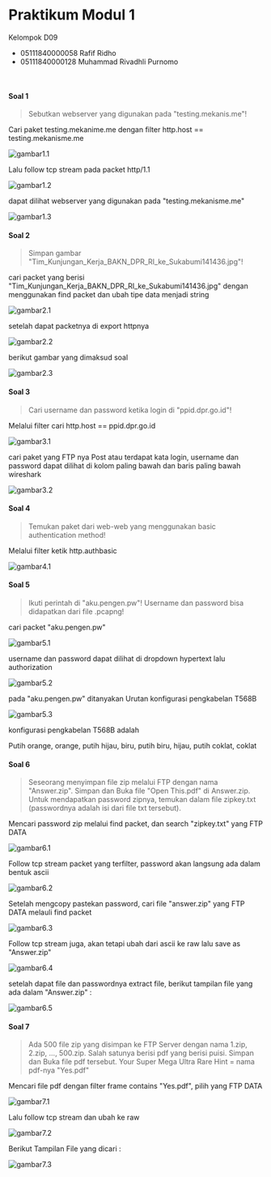 # Praktikum Modul 1
Kelompok D09
- 05111840000058 Rafif Ridho
- 05111840000128 Muhammad Rivadhli Purnomo

<br>

#### Soal 1
>Sebutkan webserver yang digunakan pada "testing.mekanis.me"!

Cari paket testing.mekanime.me dengan filter http.host == testing.mekanisme.me

![gambar1.1](/img/1.1.jpg)

Lalu follow tcp stream pada packet http/1.1

![gambar1.2](/img/1.3.jpg)

dapat dilihat webserver yang digunakan pada "testing.mekanisme.me"

![gambar1.3](/img/1.2.jpg)


#### Soal 2
>Simpan gambar "Tim_Kunjungan_Kerja_BAKN_DPR_RI_ke_Sukabumi141436.jpg"!

cari packet yang berisi "Tim_Kunjungan_Kerja_BAKN_DPR_RI_ke_Sukabumi141436.jpg" dengan menggunakan find packet dan ubah tipe data menjadi string 

![gambar2.1](/img/2.1.jpg)

setelah dapat packetnya di export httpnya

![gambar2.2](/img/2.2.jpg)

berikut gambar yang dimaksud soal

![gambar2.3](/img/2.3.jpg)


#### Soal 3
> Cari username dan password ketika login di "ppid.dpr.go.id"!

Melalui filter cari http.host == ppid.dpr.go.id

![gambar3.1](/img/3.1.jpg)

cari paket yang FTP nya Post atau terdapat kata login, username dan password dapat dilihat di kolom paling bawah dan baris paling bawah wireshark

![gambar3.2](/img/3.2.jpg)

#### Soal 4
> Temukan paket dari web-web yang menggunakan basic authentication method!

Melalui filter ketik http.authbasic

![gambar4.1](/img/4.1.jpg)

#### Soal 5
> Ikuti perintah di "aku.pengen.pw"! Username dan password bisa didapatkan dari file .pcapng!

cari packet "aku.pengen.pw"

![gambar5.1](/img/5.1.jpg)

username dan password dapat dilihat di dropdown hypertext lalu authorization

![gambar5.2](/img/5.2.jpg)

pada "aku.pengen.pw" ditanyakan Urutan konfigurasi pengkabelan T568B

![gambar5.3](/img/5.3.jpg)

konfigurasi pengkabelan T568B adalah

Putih orange, orange, putih hijau, biru, putih biru, hijau, putih coklat, coklat

#### Soal 6
>Seseorang menyimpan file zip melalui FTP dengan nama "Answer.zip". Simpan dan Buka file "Open This.pdf" di Answer.zip. Untuk mendapatkan password zipnya, temukan dalam file zipkey.txt (passwordnya adalah isi dari file txt tersebut).

Mencari password zip melalui find packet, dan search "zipkey.txt" yang FTP DATA

![gambar6.1](/img/6.1.jpg)

Follow tcp stream packet yang terfilter, password akan langsung ada dalam bentuk ascii

![gambar6.2](/img/6.2.jpg)

Setelah mengcopy pastekan password, cari file "answer.zip" yang FTP DATA melauli find packet

![gambar6.3](/img/6.3.jpg)

Follow tcp stream juga, akan tetapi ubah dari ascii ke raw lalu save as "Answer.zip"

![gambar6.4](/img/6.4.jpg)

setelah dapat file dan passwordnya extract file, berikut tampilan file yang ada dalam "Answer.zip" :

![gambar6.5](/img/6.5.jpg)

#### Soal 7
>Ada 500 file zip yang disimpan ke FTP Server dengan nama 1.zip, 2.zip, ..., 500.zip. Salah satunya berisi pdf yang berisi puisi. Simpan dan Buka file pdf tersebut.
Your Super Mega Ultra Rare Hint = nama pdf-nya "Yes.pdf"

Mencari file pdf dengan filter frame contains "Yes.pdf", pilih yang FTP DATA 

![gambar7.1](/img/7.1.jpg)

Lalu follow tcp stream dan ubah ke raw

![gambar7.2](/img/7.2.jpg)

Berikut Tampilan File yang dicari :

![gambar7.3](/img/7.3.jpg)





